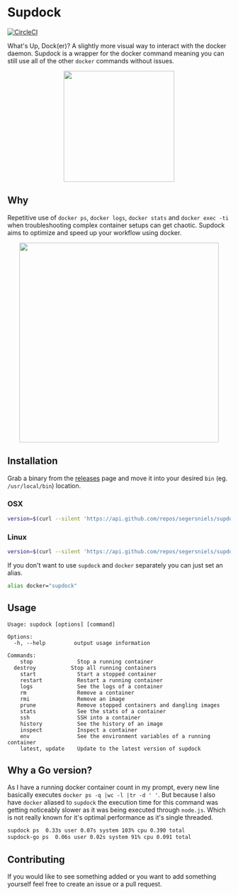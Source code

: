 # Supdock
[![CircleCI](https://circleci.com/gh/segersniels/supdock-go/tree/master.svg?style=shield)](https://circleci.com/gh/segersniels/supdock-go/tree/master)

What's Up, Dock(er)? A slightly more visual way to interact with the docker daemon. Supdock is a wrapper for the docker command meaning you can still use all of the other `docker` commands without issues.

<p align="center">
<img src="https://i.imgur.com/ATV0nP7.png" width="250">

## Why
Repetitive use of `docker ps`, `docker logs`, `docker stats` and `docker exec -ti` when troubleshooting  complex container setups can get chaotic. Supdock aims to optimize and speed up your workflow using docker.

<p align="center">
<img src="https://i.imgur.com/moY077k.gif" width="450">

## Installation
Grab a binary from the [releases](https://github.com/segersniels/supdock-go/releases) page and move it into your desired `bin` (eg. `/usr/local/bin`) location.

### OSX
```bash
version=$(curl --silent 'https://api.github.com/repos/segersniels/supdock-go/releases/latest' |grep tag_name |awk '{print $2}' |tr -d '\",v') ; curl -L "https://github.com/segersniels/supdock-go/releases/download/v${version}/supdock_${version}_darwin_amd64" > /usr/local/bin/supdock ; chmod +x /usr/local/bin/supdock
```

### Linux
```bash
version=$(curl --silent 'https://api.github.com/repos/segersniels/supdock-go/releases/latest' |grep tag_name |awk '{print $2}' |tr -d '\",v') ; curl -L "https://github.com/segersniels/supdock-go/releases/download/v${version}/supdock_${version}_linux_amd64" > /usr/local/bin/supdock ; chmod +x /usr/local/bin/supdock
```

If you don't want to use `supdock` and `docker` separately you can just set an alias.

```bash
alias docker="supdock"
```

## Usage
```
Usage: supdock [options] [command]

Options:      
  -h, --help         output usage information

Commands:
	stop              Stop a running container
  destroy           Stop all running containers
	start             Start a stopped container
	restart           Restart a running container
	logs              See the logs of a container
	rm                Remove a container
	rmi               Remove an image
	prune             Remove stopped containers and dangling images
	stats             See the stats of a container
	ssh               SSH into a container
	history           See the history of an image
	inspect           Inspect a container
	env               See the environment variables of a running container
	latest, update    Update to the latest version of supdock
```

## Why a Go version?
As I have a running docker container count in my prompt, every new line basically executes `docker ps -q |wc -l |tr -d ' '`. But because I also have `docker` aliased to `supdock` the execution time for this command was getting noticeably slower as it was being executed through `node.js`. Which is not really known for it's optimal performance as it's single threaded.

```bash
supdock ps  0.33s user 0.07s system 103% cpu 0.390 total
supdock-go ps  0.06s user 0.02s system 91% cpu 0.091 total
```

## Contributing
If you would like to see something added or you want to add something yourself feel free to create an issue or a pull request.
